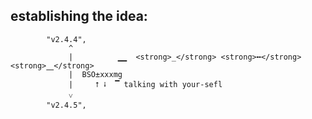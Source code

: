 ## establishing the idea:
 

            "v2.4.4", 
                 ^
                 |          ▁▁  <strong>_</strong> <strong>╍</strong> <strong>⎽</strong>
                 |  BSO±xxxmg
                 |     ⭡ ⭭  ▔ talking with your-sefl    
                 ˅      
            "v2.4.5", 
